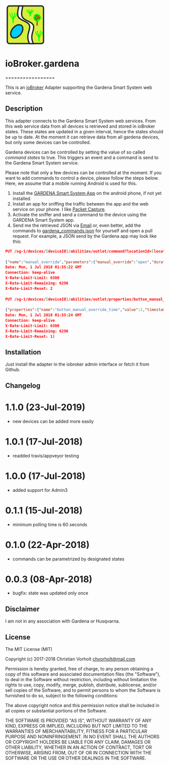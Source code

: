 ![Logo](admin/gardena.png)
# ioBroker.gardena
=================

This is an [ioBroker](https://github.com/ioBroker/ioBroker) Adapter supporting the Gardena Smart System web service.  

## Description

This adapter connects to the Gardena Smart System web services. From this web service data from all devices  is retrieved and stored in ioBroker states. These states are updated in a given interval, hence the states should be up to date. At the moment it can retrieve data from all gardena devices, but only some devices can be controlled.

Gardena devices can be controlled by setting the value of so called _command states_ to true. This triggers an event and a command is send to the Gardena Smart System service.

Please note that only a few devices can be controlled at the moment. If you want to add commands to control a device, please follow the steps below. Here, we assume that a mobile running Android is used for this. 

1. Install the [GARDENA Smart System App](https://play.google.com/store/apps/details?id=com.gardena.smartgarden&hl=en) on the android phone, if not yet installed.
2. Install an app for sniffing the traffic between the app and the web service on your phone. I like [Packet Capture](https://play.google.com/store/apps/details?id=app.greyshirts.sslcapture&hl=en).
3. Activate the sniffer and send a command to the device using the GARDENA Smart System app.
4. Send me the retrieved JSON via [Email](mailto:chvorholt@gmail.com) or, even better, add the commands to [gardena_commands.json](/gardena_commands.json) for yourself and open a pull request. For example, a JSON send by the Gardena app may look like this:

```json
PUT /sg-1/devices/[deviceID]/abilities/outlet/command?locationId=[locationID] HTTP/1.1

{"name":"manual_override","parameters":{"manual_override":"open","duration":2}}HTTP/1.1 204 No Content
Date: Mon, 1 Jul 2018 01:55:22 GMT
Connection: keep-alive
X-Rate-Limit-Limit: 6300
X-Rate-Limit-Remaining: 6296
X-Rate-Limit-Reset: 2

PUT /sg-1/devices/[deviceID]/abilities/outlet/properties/button_manual_override_time?locationId=[locationID] HTTP/1.1

{"properties":{"name":"button_manual_override_time","value":2,"timestamp":"2018-07-1T04:33:09.122Z","at_bound":null,"unit":"minutes","writeable":true,"supported_values":[],"ability":"[abilityID]"}}HTTP/1.1 204 No Content
Date: Mon, 1 Jul 2018 01:55:24 GMT
Connection: keep-alive
X-Rate-Limit-Limit: 6300
X-Rate-Limit-Remaining: 6296
X-Rate-Limit-Reset: 1)
```

## Installation
Just install the adapter in the iobroker admin interface or fetch it from Github.

## Changelog
# 1.1.0 (23-Jul-2019)
- new devices can be added more easily 

# 1.0.1 (17-Jul-2018)
- readded travis/appveyor testing

# 1.0.0 (17-Jul-2018)
- added support for Admin3

# 0.1.1 (15-Jul-2018)
- minimum polling time is 60 seconds

# 0.1.0 (22-Apr-2018)
- commands can be parametrized by designated states

# 0.0.3 (08-Apr-2018)
- bugfix: state was updated only once

## Disclaimer
I am not in any association with Gardena or Husqvarna.

## License
The MIT License (MIT)

Copyright (c) 2017-2018 Christian Vorholt <chvorholt@mail.com>

Permission is hereby granted, free of charge, to any person obtaining a copy
of this software and associated documentation files (the "Software"), to deal
in the Software without restriction, including without limitation the rights
to use, copy, modify, merge, publish, distribute, sublicense, and/or sell
copies of the Software, and to permit persons to whom the Software is
furnished to do so, subject to the following conditions:

The above copyright notice and this permission notice shall be included in
all copies or substantial portions of the Software.

THE SOFTWARE IS PROVIDED "AS IS", WITHOUT WARRANTY OF ANY KIND, EXPRESS OR
IMPLIED, INCLUDING BUT NOT LIMITED TO THE WARRANTIES OF MERCHANTABILITY,
FITNESS FOR A PARTICULAR PURPOSE AND NONINFRINGEMENT. IN NO EVENT SHALL THE
AUTHORS OR COPYRIGHT HOLDERS BE LIABLE FOR ANY CLAIM, DAMAGES OR OTHER
LIABILITY, WHETHER IN AN ACTION OF CONTRACT, TORT OR OTHERWISE, ARISING FROM,
OUT OF OR IN CONNECTION WITH THE SOFTWARE OR THE USE OR OTHER DEALINGS IN
THE SOFTWARE.
